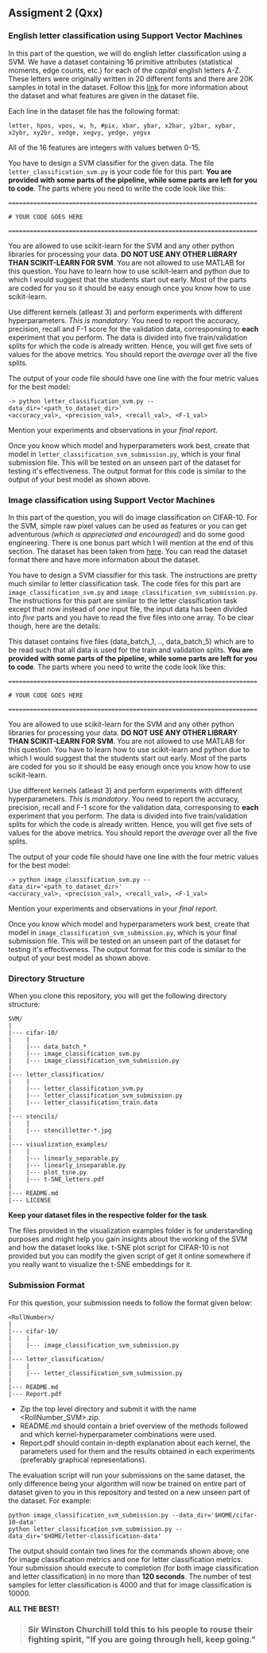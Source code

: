 ## Assigment 2 (Qxx)

### English letter classification using Support Vector Machines

In this part of the question, we will do english letter classification using a SVM.
We have a dataset containing 16 primitive attributes (statistical moments, edge counts, etc.)
for each of the _capital_ english letters A-Z. These letters were originally written in 20
different fonts and there are 20K samples in total in the dataset.
Follow this [link](https://archive.ics.uci.edu/ml/datasets/letter+recognition) for more information
about the dataset and what features are given in the dataset file.

Each line in the dataset file has the following format:
```
letter, hpos, vpos, w, h, #pix, xbar, ybar, x2bar, y2bar, xybar, x2ybr, xy2br, xedge, xegvy, yedge, yegvx
```
All of the 16 features are integers with values betwen 0-15.

You have to design a SVM classifier for the given data. The file `letter_classification_svm.py` is your code
file for this part. __You are provided with some parts of the pipeline, while some parts are left for you to
code__. The parts where you need to write the code look like this:

```
======================================================================

# YOUR CODE GOES HERE

======================================================================
```

You are allowed to use scikit-learn for the SVM and any other python libraries for processing your data.
__DO NOT USE ANY OTHER LIBRARY THAN SCIKIT-LEARN FOR SVM__. You are not allowed to use MATLAB for this
question. You have to learn how to use scikit-learn and python due to which I would suggest that the students
start out early. Most of the parts are coded for you so it should be easy enough once you know how to use
scikit-learn.

Use different kernels (atleast 3) and perform experiments with different hyperparameters. _This is mandatory_.
You need to report the accuracy, precision, recall and F-1 score for the validation data, corresponsing to __each__
experiment that you perform. The data is divided into five train/validation splits for which the code is already written.
Hence, you will get five sets of values for the above metrics. You should report the _average_ over all the five splits.

The output of your code file should have one line with the four metric values for the best model:
```
-> python letter_classification_svm.py --data_dir='<path_to_dataset_dir>'
<accuracy_val>, <precision_val>, <recall_val>, <F-1_val>
```
Mention your experiments and observations in your _final report_. 

Once you know which model and hyperparameters work best, create that model in `letter_classification_svm_submission.py`,
which is your final submission file. This will be tested on an unseen part of the dataset for testing it's effectiveness.
The output format for this code is similar to the output of your best model as shown above.


### Image classification using Support Vector Machines

In this part of the question, you will do image classification on CIFAR-10. For the SVM, simple raw pixel values can be
used as features or you can get adventurous _(which is appreciated and encouraged)_ and do some good engineering. There
is one bonus part which I will mention at the end of this section. The dataset has been taken from [here](https://www.cs.toronto.edu/~kriz/cifar.html).
You can read the dataset format there and have more information about the dataset.

You have to design a SVM classifier for this task. The instructions are pretty much similar to letter classification task.
The code files for this part are `image_classification_svm.py` and `image_classification_svm_submission.py`. The instructions
for this part are similar to the letter classification task except that now instead of _one_ input file, the input data has
been divided into _five_ parts and you have to read the five files into one array. To be clear though, here are the details:

This dataset contains five files (data\_batch\_1, .., data\_batch\_5) which are to be read such that all data is used for the train
and validation splits. __You are provided with some parts of the pipeline, while some parts are left for you to
code__. The parts where you need to write the code look like this:

```
======================================================================

# YOUR CODE GOES HERE

======================================================================
```

You are allowed to use scikit-learn for the SVM and any other python libraries for processing your data.
__DO NOT USE ANY OTHER LIBRARY THAN SCIKIT-LEARN FOR SVM__. You are not allowed to use MATLAB for this
question. You have to learn how to use scikit-learn and python due to which I would suggest that the students
start out early. Most of the parts are coded for you so it should be easy enough once you know how to use
scikit-learn.

Use different kernels (atleast 3) and perform experiments with different hyperparameters. _This is mandatory_.
You need to report the accuracy, precision, recall and F-1 score for the validation data, corresponsing to __each__
experiment that you perform. The data is divided into five train/validation splits for which the code is already written.
Hence, you will get five sets of values for the above metrics. You should report the _average_ over all the five splits.

The output of your code file should have one line with the four metric values for the best model:
```
-> python image_classification_svm.py --data_dir='<path_to_dataset_dir>'
<accuracy_val>, <precision_val>, <recall_val>, <F-1_val>
```
Mention your experiments and observations in your _final report_. 

Once you know which model and hyperparameters work best, create that model in `image_classification_svm_submission.py`,
which is your final submission file. This will be tested on an unseen part of the dataset for testing it's effectiveness.
The output format for this code is similar to the output of your best model as shown above.

### Directory Structure

When you clone this repository, you will get the following directory structure:

```
SVM/
|
|--- cifar-10/
|    |
|    |--- data_batch_*
|    |--- image_classification_svm.py
|    |--- image_classification_svm_submission.py
|    
|--- letter_classification/
|    |
|    |--- letter_classification_svm.py
|    |--- letter_classification_svm_submission.py
|    |--- letter_classification_train.data
|    
|--- stencils/
|    |
|    |--- stencilletter-*.jpg
|    
|--- visualization_examples/
|    |
|    |--- linearly_separable.py
|    |--- linearly_inseparable.py
|    |--- plot_tsne.py
|    |--- t-SNE_letters.pdf
|    
|--- README.md
|--- LICENSE

```

__Keep your dataset files in the respective folder for the task__. 

The files provided in the visualization examples folder is for understanding purposes and might help you gain insights about
the working of the SVM and how the dataset looks like. t-SNE plot script for CIFAR-10 is not provided but you can modify the
given script of get it online somewhere if you really want to visualize the t-SNE embeddings for it.

### Submission Format

For this question, your submission needs to follow the format given below:

```
<RollNumber>/
|
|--- cifar-10/
|    |
|    |--- image_classification_svm_submission.py
|    
|--- letter_classification/
|    |
|    |--- letter_classification_svm_submission.py
|    
|--- README.md
|--- Report.pdf

```

* Zip the top level directory and submit it with the name \<RollNumber\_SVM\>.zip.
* README.md should contain a brief overview of the methods followed and which kernel-hyperparameter combinations were used.
* Report.pdf should contain in-depth explanation about each kernel, the parameters used for them and the results obtained in each experiments (preferably graphical representations).

The evaluation script will run your submissions on the same dataset, the only difference being your algorithm will now be trained on entire part of dataset given to you in this repository and tested on a new unseen part of the dataset.
For example:

```
python image_classification_svm_submission.py --data_dir='$HOME/cifar-10-data'
python letter_classification_svm_submission.py --data_dir='$HOME/letter-classification-data'
```

The output should contain two lines for the commands shown above; one for image classification metrics and one for letter classification metrics.
Your submission should execute to completion (for both image classification and letter classification) in no more than __120 seconds__. The number of test samples for letter classification is 4000 and that for image classification is 10000.

__ALL THE BEST!__


> ### Sir Winston Churchill told this to his people to rouse their fighting spirit, "If you are going through hell, keep going."

